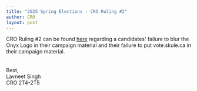 ```yaml
---
title: "2025 Spring Elections - CRO Ruling #2"
author: CRO
layout: post
---
```


CRO Ruling #2 can be found <a href="https://docs.google.com/document/d/1Ee8QQg0nqcbUQIcw7eHcTdmMK5jR0adKyOQN-QnCfAw/edit?tab=t.0">here</a> regarding a candidates' failure to blur the Onyx Logo in their campaign material and their failure to put vote.skule.ca in their campaign material.  
<br><br>
Best,<br>
Lavneet Singh<br>
CRO 2T4-2T5

